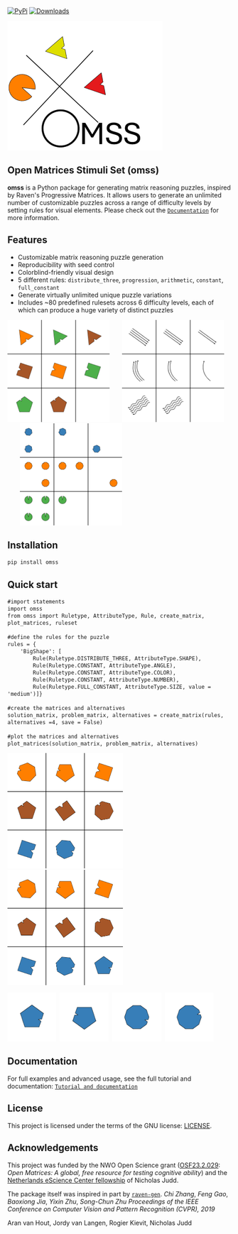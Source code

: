 [![PyPi](https://img.shields.io/pypi/v/omss)](https://pypi.org/project/omss/)
[![Downloads](https://img.shields.io/pypi/dm/omss)](https://pypi.org/project/omss)



<img src="https://raw.githubusercontent.com/aranvhout/OMSS_generator/main/images/omss_logo.png" width="350">

## Open Matrices Stimuli Set (omss)
**omss** is a Python package for generating matrix reasoning puzzles, inspired by Raven's Progressive Matrices. It allows users to generate an unlimited number of customizable puzzles across a range of difficulty levels by setting rules for visual elements. Please check out the [`Documentation`](https://github.com/aranvhout/OMSS_generator/blob/main/tutorial.md) for more information. 


## Features

- Customizable matrix reasoning puzzle generation
- Reproducibility with seed control
- Colorblind-friendly visual design
- 5 different rules: `distribute_three`, `progression`, `arithmetic`, `constant`, `full_constant`
- Generate virtually unlimited unique puzzle variations
- Includes ~80 predefined rulesets across 6 difficulty levels, each of which can produce a huge variety of distinct puzzles

<img src="https://raw.githubusercontent.com/aranvhout/OMSS_generator/main/images/example1.png" width="230">&nbsp;&nbsp;&nbsp;&nbsp;&nbsp;&nbsp;
<img src="https://raw.githubusercontent.com/aranvhout/OMSS_generator/main/images/example2.png" width="230">&nbsp;&nbsp;&nbsp;&nbsp;&nbsp;&nbsp;
<img src="https://raw.githubusercontent.com/aranvhout/OMSS_generator/main/images/example3.png" width="230">

  

## Installation 

```bash
pip install omss
```

## Quick start
```{python}
#import statements
import omss
from omss import Ruletype, AttributeType, Rule, create_matrix, plot_matrices, ruleset

#define the rules for the puzzle
rules = {
    'BigShape': [       
        Rule(Ruletype.DISTRIBUTE_THREE, AttributeType.SHAPE),
        Rule(Ruletype.CONSTANT, AttributeType.ANGLE),
        Rule(Ruletype.CONSTANT, AttributeType.COLOR),
        Rule(Ruletype.CONSTANT, AttributeType.NUMBER),
        Rule(Ruletype.FULL_CONSTANT, AttributeType.SIZE, value = 'medium')]}
    
#create the matrices and alternatives
solution_matrix, problem_matrix, alternatives = create_matrix(rules, alternatives =4, save = False)

#plot the matrices and alternatives
plot_matrices(solution_matrix, problem_matrix, alternatives)
```

<img src="https://raw.githubusercontent.com/aranvhout/OMSS_generator/main/images/problem_matrix.png" width="260">&nbsp;&nbsp;&nbsp;&nbsp;&nbsp;&nbsp;&nbsp;&nbsp;
<img src="https://raw.githubusercontent.com/aranvhout/OMSS_generator/main/images/solution.png" width="260">&nbsp;&nbsp;&nbsp;&nbsp;&nbsp;&nbsp;&nbsp;&nbsp;

<img src="https://raw.githubusercontent.com/aranvhout/OMSS_generator/main/images/alternative_0.png" width="110">&nbsp;
<img src="https://raw.githubusercontent.com/aranvhout/OMSS_generator/main/images/alternative_1.png" width="110">&nbsp;
<img src="https://raw.githubusercontent.com/aranvhout/OMSS_generator/main/images/alternative_2.png" width="110">&nbsp;
<img src="https://raw.githubusercontent.com/aranvhout/OMSS_generator/main/images/alternative_3.png" width="110">&nbsp;


## Documentation
For full examples and advanced usage, see the full tutorial and documentation: [`Tutorial and documentation`](https://github.com/aranvhout/OMSS_generator/blob/main/tutorial.md)

## License
This project is licensed under the terms of the GNU license: [LICENSE](https://github.com/aranvhout/OMSS_generator/blob/main/LICENSE).

## Acknowledgements
This project was funded by the NWO Open Science grant ([OSF23.2.029](https://www.nwo.nl/en/projects/osf232029): *Open Matrices: A global, free resource for testing cognitive ability*) and the [Netherlands eScience Center fellowship](https://www.esciencecenter.nl/news/fellow-feature-nicholas-juud/) of Nicholas Judd.

The package itself was inspired in part by [`raven-gen`](https://github.com/shlomenu/raven-gen).  *Chi Zhang*, *Feng Gao*, *Baoxiong Jia*, *Yixin Zhu*, *Song-Chun Zhu* *Proceedings of the IEEE Conference on Computer Vision and Pattern Recognition (CVPR), 2019* 

Aran van Hout, Jordy van Langen, Rogier Kievit, Nicholas Judd
